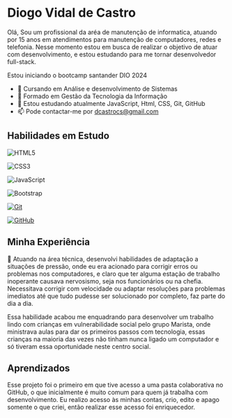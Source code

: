 
# Diogo Vidal de Castro

Olá, Sou um profissional da aréa de manutenção de informatica, atuando por 15 anos em atendimentos para manutenção de computadores, redes e telefonia. Nesse momento estou em busca de realizar o objetivo de atuar com desenvolvimento, e estou estudando para me tornar desenvolvedor full-stack.

Estou iniciando o bootcamp santander DIO 2024
- 🔭 Cursando em Análise e desenvolvimento de Sistemas
- 🔭 Formado em Gestão da Tecnologia da Informação
- 🌱 Estou estudando atualmente JavaScript, Html, CSS, Git, GitHub
- 📫  Pode contactar-me por dcastrocs@gmail.com

## Habilidades em Estudo

![HTML5](https://img.shields.io/badge/HTML5-E34F26?style=for-the-badge&logo=html5&logoColor=white)

![CSS3](https://img.shields.io/badge/CSS3-1572B6?style=for-the-badge&logo=css3&logoColor=white)

![JavaScript](https://img.shields.io/badge/JavaScript-F7DF1E?style=for-the-badge&logo=javascript&logoColor=black)

![Bootstrap](https://img.shields.io/badge/bootstrap-000?style=for-the-badge&logo=bootstrap&logoColor=553C7B)

[![Git](https://img.shields.io/badge/Git-000?style=for-the-badge&logo=git&logoColor=E94D5F)](https://git-scm.com/doc)

[![GitHub](https://img.shields.io/badge/GitHub-000?style=for-the-badge&logo=github&logoColor=30A3DC)](https://github.com/Diogo-Castro)


## Minha Experiência

🔭 Atuando na área técnica, desenvolvi habilidades de adaptação a situações de pressão, onde eu era acionado para corrigir erros ou problemas nos computadores, e claro que ter alguma estação de trabalho inoperante causava nervosismo, seja nos funcionários ou na chefia. Necessitava corrigir com velocidade ou adaptar resoluções para problemas imediatos até que tudo pudesse ser solucionado por completo, faz parte do dia a dia.

Essa habilidade acabou me enquadrando para desenvolver um trabalho lindo com crianças em vulnerabilidade social pelo grupo Marista, onde ministrava aulas para dar os primeiros passos com tecnologia, essas crianças na maioria das vezes não tinham nunca ligado um computador e só tiveram essa oportunidade neste centro social. 


## Aprendizados

Esse projeto foi o primeiro em que tive acesso a uma pasta colaborativa no GitHub, o que inicialmente é muito comum para quem já trabalha com desenvolvimento. Eu realizo acesso às minhas contas, crio, edito e apago somente o que criei, então realizar esse acesso foi enriquecedor. 

